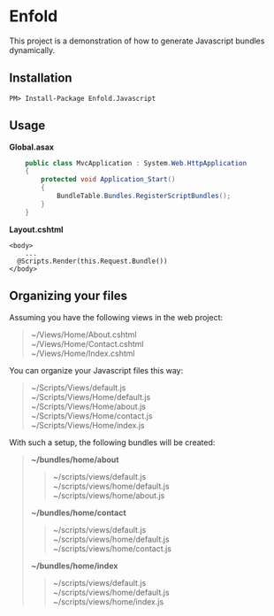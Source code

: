 # Enfold

This project is a demonstration of how to generate Javascript bundles dynamically.

## Installation

```
PM> Install-Package Enfold.Javascript
```

## Usage

**Global.asax**

```c#
    public class MvcApplication : System.Web.HttpApplication
    {
        protected void Application_Start()
        {
            BundleTable.Bundles.RegisterScriptBundles();
        }
    }

```

**Layout.cshtml**

```
<body>
    ...
  @Scripts.Render(this.Request.Bundle())
</body>
```

## Organizing your files

Assuming you have the following views in the web project:
> ~/Views/Home/About.cshtml  
> ~/Views/Home/Contact.cshtml  
> ~/Views/Home/Index.cshtml

You can organize your Javascript files this way:
> ~/Scripts/Views/default.js  
> ~/Scripts/Views/Home/default.js  
> ~/Scripts/Views/Home/about.js  
> ~/Scripts/Views/Home/contact.js  
> ~/Scripts/Views/Home/index.js  

With such a setup, the following bundles will be created:
> **~/bundles/home/about**  
> >~/scripts/views/default.js  
> >~/scripts/views/home/default.js  
> >~/scripts/views/home/about.js  
> 
> **~/bundles/home/contact**  
> >~/scripts/views/default.js  
> >~/scripts/views/home/default.js  
> >~/scripts/views/home/contact.js  
> 
> **~/bundles/home/index**  
> >~/scripts/views/default.js  
> >~/scripts/views/home/default.js  
> >~/scripts/views/home/index.js  
